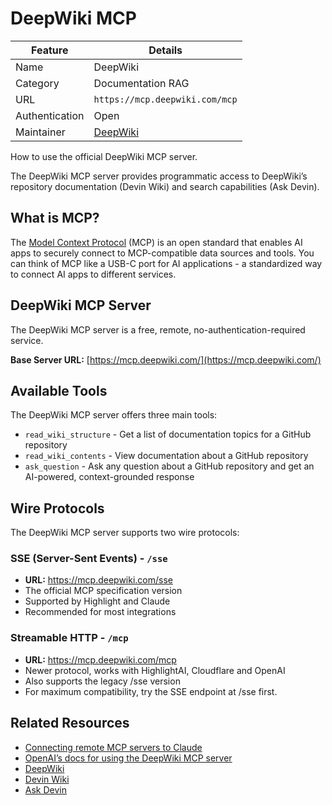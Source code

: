# DeepWiki MCP

| Feature        | Details                           |
| -------------- | --------------------------------- |
| Name           | DeepWiki                          |
| Category       | Documentation RAG                 |
| URL            | `https://mcp.deepwiki.com/mcp`    |
| Authentication | Open                              |
| Maintainer     | [DeepWiki](https://deepwiki.com/) |

How to use the official DeepWiki MCP server.

The DeepWiki MCP server provides programmatic access to DeepWiki’s repository documentation (Devin Wiki) and search capabilities (Ask Devin).

## What is MCP?

The [Model Context Protocol](https://modelcontextprotocol.io/introduction) (MCP) is an open standard that enables AI apps to securely connect to MCP-compatible data sources and tools. You can think of MCP like a USB-C port for AI applications - a standardized way to connect AI apps to different services.

## DeepWiki MCP Server

The DeepWiki MCP server is a free, remote, no-authentication-required service.

**Base Server URL:** [https://mcp.deepwiki.com/](https://mcp.deepwiki.com/)

## Available Tools

The DeepWiki MCP server offers three main tools:

- `read_wiki_structure` - Get a list of documentation topics for a GitHub repository
- `read_wiki_contents` - View documentation about a GitHub repository
- `ask_question` - Ask any question about a GitHub repository and get an AI-powered, context-grounded response
  ​

## Wire Protocols

The DeepWiki MCP server supports two wire protocols:

### **SSE (Server-Sent Events)** - `/sse`

- **URL:** https://mcp.deepwiki.com/sse
- The official MCP specification version
- Supported by Highlight and Claude
- Recommended for most integrations
  ​

### **Streamable HTTP** - `/mcp`

- **URL:** https://mcp.deepwiki.com/mcp
- Newer protocol, works with HighlightAI, Cloudflare and OpenAI
- Also supports the legacy /sse version
- For maximum compatibility, try the SSE endpoint at /sse first.

## Related Resources

- [Connecting remote MCP servers to Claude](https://support.anthropic.com/en/articles/11175166-about-custom-integrations-using-remote-mcp)
- [OpenAI’s docs for using the DeepWiki MCP server](https://platform.openai.com/docs/guides/tools-remote-mcp)
- [DeepWiki](https://docs.devin.ai/work-with-devin/deepwiki)
- [Devin Wiki](https://docs.devin.ai/work-with-devin/devin-wiki)
- [Ask Devin](https://docs.devin.ai/work-with-devin/devin-search)
